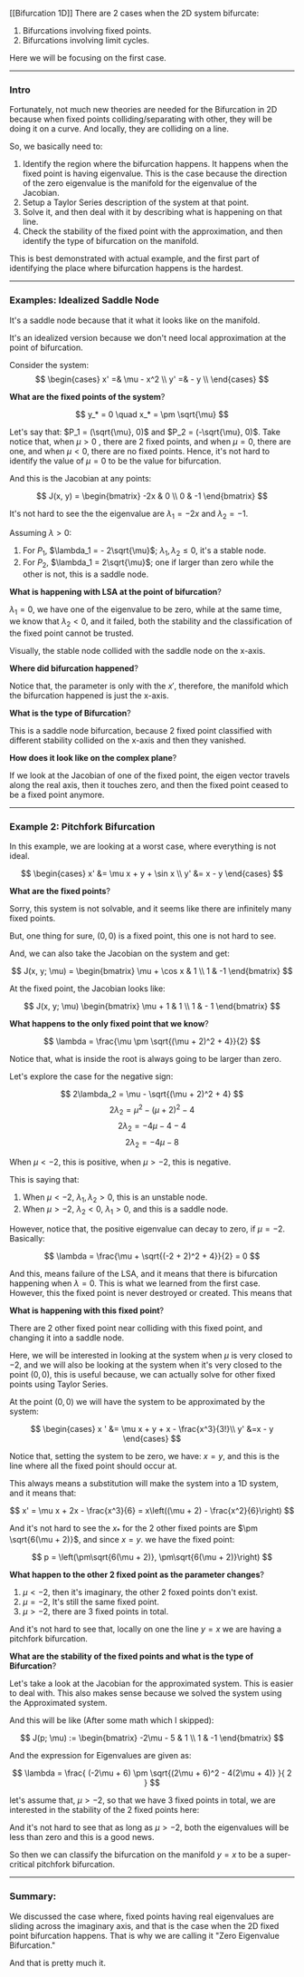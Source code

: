 [[Bifurcation 1D]]
There are 2 cases when the 2D system bifurcate: 
1. Bifurcations involving fixed points. 
2. Bifurcations involving limit cycles. 

Here we will be focusing on the first case. 

---

### Intro

Fortunately, not much new theories are needed for the Bifurcation in 2D because when fixed points colliding/separating with other, they will be doing it on a curve. And locally, they are colliding on a line. 

So, we basically need to: 
1. Identify the region where the bifurcation happens. It happens when the fixed point is having eigenvalue. This is the case because the direction of the zero eigenvalue is the manifold for the eigenvalue of the Jacobian. 
2. Setup a Taylor Series description of the system at that point. 
3. Solve it, and then deal with it by describing what is happening on that line.
4. Check the stability of the fixed point with the approximation, and then identify the type of bifurcation on the manifold. 

This is best demonstrated with actual example, and  the first part of identifying the place where bifurcation happens is the hardest.

---
### Examples: Idealized Saddle Node

It's a saddle node because that it what it looks like on the manifold. 

It's an idealized version because we don't need local approximation at the point of bifurcation. 

Consider the system: 
$$
\begin{cases}
x' =& \mu - x^2 \\     
y' =& - y \\
\end{cases}
$$

**What are the fixed points of the system**? 

$$
y_* = 0 \quad x_* = \pm \sqrt{\mu}
$$

Let's say that: $P_1 = (\sqrt{\mu}, 0)$ and $P_2 = (-\sqrt{\mu}, 0)$. Take notice that, when $\mu > 0$ , there are 2 fixed points, and when $\mu = 0$, there are one, and when $\mu < 0$, there are no fixed points. Hence, it's not hard to identify the value of $\mu = 0$ to be the value for bifurcation. 

And this is the Jacobian at any points: 

$$
J(x, y) = \begin{bmatrix}
    -2x & 0 \\ 0 & -1
\end{bmatrix}
$$

It's not hard to see the the eigenvalue are $\lambda_1 = -2x$ and $\lambda_2 = -1$. 

Assuming $\lambda > 0$: 

1. For $P_1$, $\lambda_1 = - 2\sqrt{\mu}$; $\lambda_1, \lambda_2 \le 0$, it's a stable node. 
2. For $P_2$, $\lambda_1 = 2\sqrt{\mu}$; one if larger than zero while the other is not, this is a saddle node. 

**What is happening with LSA at the point of bifurcation**?

$\lambda_1 = 0$, we have one of the eigenvalue to be zero, while at the same time, we know that $\lambda_2 < 0$, and it failed, both the stability and the classification of the fixed point cannot be trusted. 

Visually, the stable node collided with the saddle node on the x-axis. 

**Where did bifurcation happened**? 

Notice that, the parameter is only with the $x'$, therefore, the manifold which the bifurcation happened is just the x-axis. 

**What is the type of Bifurcation**?

This is a saddle node bifurcation, because 2 fixed point classified with different stability collided on the x-axis and then they vanished. 

**How does it look like on the complex plane**?

If we look at the Jacobian of one of the fixed point, the eigen vector travels along the real axis, then it touches zero, and then the fixed point ceased to be a fixed point anymore. 

---
### Example 2: Pitchfork Bifurcation

In this example, we are looking at a worst case, where everything is not ideal. 

$$
\begin{cases}
    x' &= \mu x + y + \sin x
    \\
    y' &= x - y
\end{cases}
$$

**What are the fixed points**? 

Sorry, this system is not solvable, and it seems like there are infinitely many fixed points. 

But, one thing for sure, $(0, 0)$ is a fixed point, this one is not hard to see. 

And, we can also take the Jacobian on the system and get: 

$$
J(x, y; \mu) = 
\begin{bmatrix}
    \mu + \cos x & 1 \\ 
    1 & -1 
\end{bmatrix}
$$

At the fixed point, the Jacobian looks like: 

$$
J(x, y; \mu)
\begin{bmatrix}
    \mu + 1 & 1 \\ 1 & - 1
\end{bmatrix}
$$

**What happens to the only fixed point that we know**? 

$$
\lambda = \frac{\mu \pm \sqrt{(\mu + 2)^2 + 4}}{2}
$$

Notice that, what is inside the root is always going to be larger than zero. 

Let's explore the case for the negative sign: 

$$
2\lambda_2 = \mu - \sqrt{(\mu + 2)^2 + 4}
$$
$$
2\lambda_2 =\mu^2 - (\mu + 2)^2 - 4
$$
$$
2\lambda_2 = -4\mu - 4 - 4
$$
$$
2\lambda_2 = -4\mu - 8
$$

When $\mu < -2$, this is positive, when $\mu > -2$, this is negative. 

This is saying that: 

1. When $\mu < -2$, $\lambda_1, \lambda_2 > 0$, this is an unstable node. 
2. When $\mu > -2$, $\lambda_2 < 0$, $\lambda_1 > 0$, and this is a saddle node. 

However, notice that, the positive eigenvalue can decay to zero, if $\mu =- 2$. Basically: 

$$
\lambda = \frac{\mu + \sqrt{(-2 + 2)^2 + 4}}{2} = 0
$$

And this, means failure of the LSA, and it means that there is bifurcation happening when $\lambda = 0$. This is what we learned from the first case. However, this the fixed point is never destroyed or created. This means that 

**What is happening with this fixed point**?

There are 2 other fixed point near colliding with this fixed point, and changing it into a saddle node. 

Here, we will be interested in looking at the system when $\mu$ is very closed to $-2$, and we will also be looking at the system when it's very closed to the point $(0, 0)$, this is useful because, we can actually solve for other fixed points using Taylor Series. 

At the point $(0, 0)$ we will have the system to be approximated by the system: 

$$
\begin{cases}
    x ' &= \mu x + y + x  - \frac{x^3}{3!}\\
    y'  &=x - y
\end{cases}
$$

Notice that, setting the system to be zero, we have: $x = y$, and this is the line where all the fixed point should occur at. 

This always means a substitution will make the system into a 1D system, and it means that: 

$$
x' = \mu x + 2x - \frac{x^3}{6} = x\left((\mu + 2) - \frac{x^2}{6}\right)
$$

And it's not hard to see the $x_*$ for the 2 other fixed points are $\pm \sqrt{6(\mu + 2)}$, and since $x = y$. we have the fixed point: 

$$
p = \left(\pm\sqrt{6(\mu + 2)}, \pm\sqrt{6(\mu + 2)}\right)
$$

**What happen to the other 2 fixed point as the parameter changes**?

1. $\mu < -2$, then it's imaginary, the other 2 foxed points don't exist. 
2. $\mu = -2$, It's still the same fixed point. 
3. $\mu > -2$, there are 3 fixed points in total. 


And it's not hard to see that, locally on one the line $y = x$ we are having a pitchfork bifurcation. 

**What are the stability of the fixed points and what is the type of Bifurcation**? 

Let's take a look at the Jacobian for the approximated system. This is easier to deal with. This also makes sense because we solved the system using the Approximated system. 

And this will be like (After some math which I skipped): 

$$
J(p; \mu) := \begin{bmatrix}
    -2\mu - 5 & 1 \\ 1 & -1
\end{bmatrix}
$$

And the expression for Eigenvalues are given as: 

$$
\lambda = \frac{
    (-2\mu + 6) \pm \sqrt{(2\mu + 6)^2 - 4(2\mu + 4)}
}{
    2
}
$$

let's assume that, $\mu > -2$, so that we have 3 fixed points in total, we are interested in the stability of the 2 fixed points here: 

And it's not hard to see that as long as $\mu > -2$, both the eigenvalues will be less than zero and this is a good news. 

So then we can classify the bifurcation on the manifold $y = x$ to be a super-critical pitchfork bifurcation. 


---
### Summary: 

We discussed the case where, fixed points having real eigenvalues are sliding across the imaginary axis, and that is the case when the 2D fixed point bifurcation happens. That is why we are calling it "Zero Eigenvalue Bifurcation."

And that is pretty much it. 